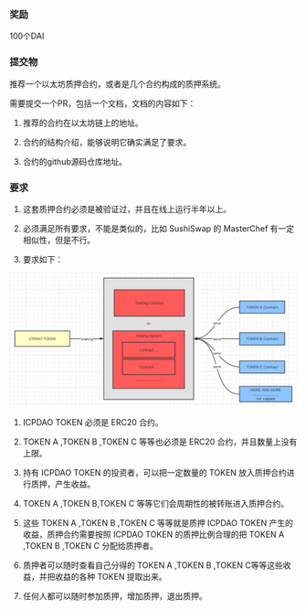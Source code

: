 ### 奖励

100个DAI

### 提交物

推荐一个以太坊质押合约，或者是几个合约构成的质押系统。

需要提交一个PR，包括一个文档，文档的内容如下：

1. 推荐的合约在以太坊链上的地址。

2. 合约的结构介绍，能够说明它确实满足了要求。

3. 合约的github源码仓库地址。

### 要求

1. 这套质押合约必须是被验证过，并且在线上运行半年以上。

2. 必须满足所有要求，不能是类似的，比如 SushiSwap 的 MasterChef 有一定相似性，但是不行。

3. 要求如下：

![](./image.png)

1. ICPDAO TOKEN 必须是 ERC20 合约。

2. TOKEN A ,TOKEN B ,TOKEN C 等等也必须是 ERC20 合约，并且数量上没有上限。

3. 持有 ICPDAO TOKEN 的投资者，可以把一定数量的 TOKEN 放入质押合约进行质押，产生收益。

4. TOKEN A ,TOKEN B,TOKEN C 等等它们会周期性的被转账进入质押合约。

5. 这些 TOKEN A ,TOKEN B ,TOKEN C 等等就是质押 ICPDAO TOKEN 产生的收益，质押合约需要按照  ICPDAO TOKEN 的质押比例合理的把 TOKEN A ,TOKEN B ,TOKEN C 分配给质押者。

6. 质押者可以随时查看自己分得的 TOKEN A ,TOKEN B ,TOKEN C等等这些收益，并把收益的各种 TOKEN 提取出来。

7. 任何人都可以随时参加质押，增加质押，退出质押。